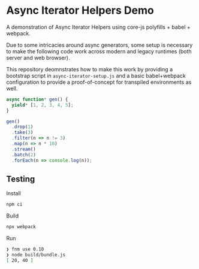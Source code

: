 # Async Iterator Helpers Demo

A demonstration of Async Iterator Helpers using core-js polyfills + babel + webpack.

Due to some intricacies around async generators, some setup is necessary to make the
following code work across modern and legacy runtimes (both server and web browser).

This repository deomnstrates how to make this work by providing a bootstrap script in
`async-iterator-setup.js` and a basic babel+webpack configuration to provide a 
proof-of-concept for transpiled environments as well.

```js
async function* gen() {
  yield* [1, 2, 3, 4, 5];
}

gen()
  .drop(1)
  .take(3)
  .filter(n => n != 3)
  .map(n => n * 10)
  .stream()
  .batch(2)
  .forEach(n => console.log(n));
```

## Testing

Install

```sh
npm ci
```

Build

```sh
npx webpack
```

Run

```sh
❯ fnm use 0.10
❯ node build/bundle.js
[ 20, 40 ]
```

